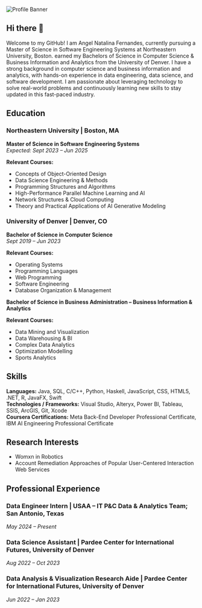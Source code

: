 ![Profile Banner](https://www.linkedin.com/in/angel-n-fernandes/)

## Hi there 👋

Welcome to my GitHub! I am Angel Natalina Fernandes, currently pursuing a Master of Science in Software Engineering Systems at Northeastern University, Boston.  earned my Bachelors of Science in Computer Science & Business Information and Analytics from the University of Denver. I have a strong background in computer science and business information and analytics, with hands-on experience in data engineering, data science, and software development. I am passionate about leveraging technology to solve real-world problems and continuously learning new skills to stay updated in this fast-paced industry.

## Education

### Northeastern University | Boston, MA
**Master of Science in Software Engineering Systems**  
*Expected: Sept 2023 – Jun 2025*  

**Relevant Courses:**
- Concepts of Object-Oriented Design
- Data Science Engineering & Methods
- Programming Structures and Algorithms
- High-Performance Parallel Machine Learning and AI
- Network Structures & Cloud Computing
- Theory and Practical Applications of AI Generative Modeling

### University of Denver | Denver, CO
**Bachelor of Science in Computer Science**  
*Sept 2019 – Jun 2023*  

**Relevant Courses:**
- Operating Systems
- Programming Languages
- Web Programming
- Software Engineering
- Database Organization & Management

**Bachelor of Science in Business Administration – Business Information & Analytics**

**Relevant Courses:**
- Data Mining and Visualization
- Data Warehousing & BI
- Complex Data Analytics
- Optimization Modelling
- Sports Analytics

## Skills

**Languages:** Java, SQL, C/C++, Python, Haskell, JavaScript, CSS, HTML5, .NET, R, JavaFX, Swift  
**Technologies / Frameworks:** Visual Studio, Alteryx, Power BI, Tableau, SSIS, ArcGIS, Git, Xcode  
**Coursera Certifications:** Meta Back-End Developer Professional Certificate, IBM AI Engineering Professional Certificate  

## Research Interests

- Womxn in Robotics
- Account Remediation Approaches of Popular User-Centered Interaction Web Services

## Professional Experience

### Data Engineer Intern | USAA – IT P&C Data & Analytics Team; San Antonio, Texas
*May 2024 – Present*

### Data Science Assistant | Pardee Center for International Futures, University of Denver
*Aug 2022 – Oct 2023*

### Data Analysis & Visualization Research Aide | Pardee Center for International Futures, University of Denver
*Jun 2022 – Jan 2023*
<!--
**angferna/angferna** is a ✨ _special_ ✨ repository because its `README.md` (this file) appears on your GitHub profile.

Here are some ideas to get you started:

- 🔭 I’m currently working on ...
- 🌱 I’m currently learning ...
- 👯 I’m looking to collaborate on ...
- 🤔 I’m looking for help with ...
- 💬 Ask me about ...
- 📫 How to reach me: ...
- 😄 Pronouns: ...
- ⚡ Fun fact: ...
-->
